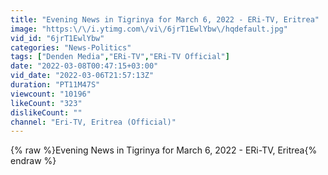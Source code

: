 ```yaml
---
title: "Evening News in Tigrinya for March 6, 2022 - ERi-TV, Eritrea"
image: "https:\/\/i.ytimg.com\/vi\/6jrT1EwlYbw\/hqdefault.jpg"
vid_id: "6jrT1EwlYbw"
categories: "News-Politics"
tags: ["Denden Media","ERi-TV","ERi-TV Official"]
date: "2022-03-08T00:47:15+03:00"
vid_date: "2022-03-06T21:57:13Z"
duration: "PT11M47S"
viewcount: "10196"
likeCount: "323"
dislikeCount: ""
channel: "Eri-TV, Eritrea (Official)"
---
```

{% raw %}Evening News in Tigrinya for March 6, 2022 - ERi-TV, Eritrea{% endraw %}
